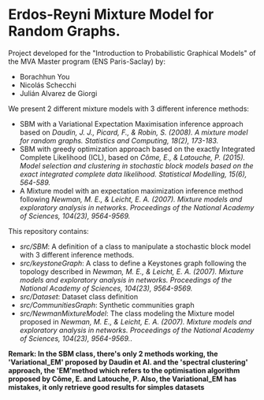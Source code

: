 # Erdos-Reyni Mixture Model for Random Graphs.

Project developed for the "Introduction to Probabilistic Graphical Models" of the MVA Master program (ENS Paris-Saclay) by:

- Borachhun You
- Nicolás Schecchi
- Julián Alvarez de Giorgi

We present 2 different mixture models with 3 different inference methods:
- SBM with a Variational Expectation Maximisation inference approach based on *Daudin, J. J., Picard, F., & Robin, S. (2008). A mixture model for random graphs. Statistics and Computing, 18(2), 173-183.*
- SBM with greedy optimization approach based on the exactly Integrated Complete Likelihood (ICL), based on *Côme, E., & Latouche, P. (2015). Model selection and clustering in stochastic block models based on the exact integrated complete data likelihood. Statistical Modelling, 15(6), 564-589.*
- A Mixture model with an expectation maximization inference method following *Newman, M. E., & Leicht, E. A. (2007). Mixture models and exploratory analysis in networks. Proceedings of the National Academy of Sciences, 104(23), 9564-9569.*

This repository contains:

- *src/SBM*: A definition of a class to manipulate a stochastic block model with 3 different inference methods.
- *src/keystoneGraph*: A class to define a Keystones graph following the topology described in *Newman, M. E., & Leicht, E. A. (2007). Mixture models and exploratory analysis in networks. Proceedings of the National Academy of Sciences, 104(23), 9564-9569.*
- *src/Dataset*: Dataset class definition
- *src/CommunitiesGraph*: Synthetic communities graph
- *src/NewmanMixtureModel*: The class modeling the Mixture model proposed in *Newman, M. E., & Leicht, E. A. (2007). Mixture models and exploratory analysis in networks. Proceedings of the National Academy of Sciences, 104(23), 9564-9569.*.

**Remark: In the SBM class, there's only 2 methods working, the 'Variational_EM' proposed by Daudin et Al. and the 'spectral clustering' approach, the 'EM'method which refers to the optimisation algorithm proposed by Côme, E. and Latouche, P. Also, the Variational_EM has mistakes, it only retrieve good results for simples datasets**
